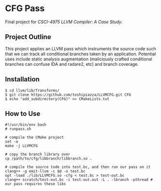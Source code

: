 CFG Pass
========

Final project for *CSCI-4975 LLVM Compiler: A Case Study*.

## Project Outline

This project applies an LLVM pass which instruments the source code such that we can track
all conditional branches taken by an application. Potential uses include static analysis
augmentation (maliciously crafted conditional branches can confuse IDA and radare2,
etc) and branch coverage.

## Installation

```
$ cd llvm/lib/Transforms/
$ git clone https://github.com/toshipiazza/LLVMCFG.git CFG
$ echo "add_subdirectory(CFG)" >> CMakeLists.txt
```

## How to Use

``` {bash}
#!/usr/bin/env bash
# runpass.sh

# compile the CMake project
set -e
make -j LLVMCFG

# copy the branch library over
cp /path/to/cfg/libbranch/libbranch.so .

# compile the source tode into test.bc, and then run our pass on it
clang++ -g emit-llvm -c $@ -o test.bc
opt -load ./lib/LLVMCFG.so -cfg < test.bc > test-out.bc
clang++ scratch/test-out.bc -i test-out.out -L . -lbranch -pthread # our pass requires these libs
```
